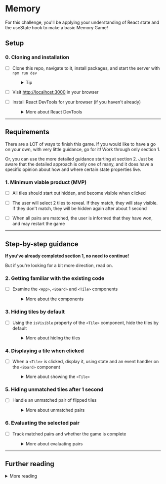 # Memory

For this challenge, you'll be applying your understanding of React state and the useState hook to make a basic Memory Game!

## Setup

### 0. Cloning and installation
- [ ] Clone this repo, navigate to it, install packages, and start the server with `npm run dev`
  <details style="padding-left: 2em">
    <summary>Tip</summary>

    ```sh
    cd memory
    npm i
    npm run dev
    ```
  </details>

- [ ] Visit [http://localhost:3000](http://localhost:3000) in your browser
- [ ] Install React DevTools for your browser (if you haven't already)
  <details style="padding-left: 2em">
    <summary>More about React DevTools</summary>
    
    If you don't already have it installed, you should install the React DevTools browser extension ([Firefox](https://addons.mozilla.org/en-US/firefox/addon/react-devtools/) and [Chrome](https://chrome.google.com/webstore/detail/react-developer-tools/fmkadmapgofadopljbjfkapdkoienihi?hl=en)). This will add a tab in Developer Tools that will allow you to explore the [virtual DOM](http://tonyfreed.com/blog/what_is_virtual_dom) used by React.
  </details>

----

## Requirements

There are a LOT of ways to finish this game. If you would like to have a go on your own, with very little guidance, go for it! Work through only section 1.

Or, you can use the more detailed guidance starting at section 2. Just be aware that the detailed approach is only one of many, and it does have a specific opinion about how and where certain state properties live.

### 1. Minimum viable product (MVP)

- [ ] All tiles should start out hidden, and become visible when clicked

- [ ] The user will select 2 tiles to reveal. If they match, they will stay visible. If they don't match, they will be hidden again after about 1 second

- [ ] When all pairs are matched, the user is informed that they have won, and may restart the game

---

## Step-by-step guidance

**If you've already completed section 1, no need to continue!**

But if you're looking for a bit more direction, read on.

### 2. Getting familiar with the existing code
- [ ] Examine the `<App>`, `<Board>` and `<Tile>` components
  <details style="padding-left: 2em">
    <summary>More about the components</summary>

    There are currently 3 components: `<App>`, `<Board>` and `<Tile>`. We'll manage some state in `<App>` and some in `<Board>`. We can get away with not using state in `Tile`. Yes, there are many options for how to manage state in this game. We'll choose one that will hopefully be easiest for everyone to understand.

    Spend some time to understand exactly how the current code works.
  </details>

### 3. Hiding tiles by default

- [ ] Using the `isVisible` property of the `<Tile>` component, hide the tiles by default
  <details style="padding-left: 2em">
    <summary>More about hiding the tiles</summary>

    Right now all the tiles are visible by default. But you'll notice the `isVisible` properties in `startingTiles.js` are all set to `false`. Use the `&&` operator to conditionally show the value of the tile when `isVisible` is `true`.
  </details>

### 4. Displaying a tile when clicked

- [ ] When a `<Tile>` is clicked, display it, using state and an event handler on the `<Board>` component
  <details style="padding-left: 2em">
    <summary>More about showing the <code>&lt;Tile&gt;</code></summary>

    We'll use the `<Board>` component to keep track of the 2 tiles the user has flipped and if they match. But first, let's focus on changing the `isVisible` prop on the `<Tile>` component when it is clicked. Because we're maintaining the state for the selected tiles in `<Board>`, our `onClick` event handler needs to be in the `<Board>` component. Pass it to `<Tile>` as a prop.

    For now, the event handler should do 3 things:

    1. Find the tile object in the tiles array. You'll need to pass something (the `id` or the whole object) into the event handler from the `<Tile>` component
    2. Change the `isVisible` property of the tile object to `true`
    3. Set a `tile1` state property to the tile object. Of course you'll also need to define this state property in the `<Board>` component
  </details>

### 5. Hiding unmatched tiles after 1 second

- [ ] Handle an unmatched pair of flipped tiles
  <details style="padding-left: 2em">
    <summary>More about unmatched pairs</summary>

    After the user has clicked on the second tile, we want to hide them after 1 second. Now our event handler needs to know if the user has clicked their first or second tile. If the event handler is responding to the second tile, it should:

    1. Set the object as the value for a `tile2` property on state
    2. Compare the `value` property of each of the selected tiles
    3. If they match, send the 2 tiles to a `evalMatch` function passed from `App` as a prop
    4. If they don't match, use `setTimeout` to wait 1 second before doing the previous step
    5. Set the `tile1` and `tile2` state properties back to `null`

    Tip: Updating state is asynchronous.
  </details>

### 6. Evaluating the selected pair

- [ ] Track matched pairs and whether the game is complete
  <details style="padding-left: 2em">
    <summary>More about evaluating pairs</summary>

    The `<Board>` component only keeps track of which tiles have been clicked. It's the `App` component that tracks how many matches have been made.
  </details>

---

## Further reading

<details>
  <summary>More reading</summary>

  * [React Component](https://17.reactjs.org/docs/components-and-props.html#function-and-class-components)
  * [`ReactDOM.render`](https://17.reactjs.org/docs/components-and-props.html#rendering-a-component)
  * [React State and Lifecycle](https://17.reactjs.org/docs/state-and-lifecycle.html)
  * [React's `useState`](https://reactjs.org/docs/hooks-reference.html#usestate)
  * [React's `setState`](https://17.reactjs.org/docs/react-component.html#setstate)
  * [Handling Events in React](https://17.reactjs.org/docs/handling-events.html)
  * [React TestUtils](https://17.reactjs.org/docs/test-utils.html)
</details>

